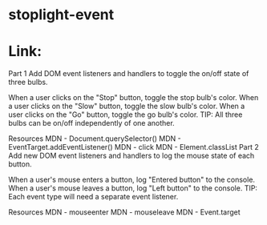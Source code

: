 # stoplight-event

# Link: 
Part 1
Add DOM event listeners and handlers to toggle the on/off state of three bulbs.

When a user clicks on the "Stop" button, toggle the stop bulb's color.
When a user clicks on the "Slow" button, toggle the slow bulb's color.
When a user clicks on the "Go" button, toggle the go bulb's color.
TIP: All three bulbs can be on/off independently of one another.

Resources
MDN - Document.querySelector()
MDN - EventTarget.addEventListener()
MDN - click
MDN - Element.classList
Part 2
Add new DOM event listeners and handlers to log the mouse state of each button.

When a user's mouse enters a button, log "Entered <textContent> button" to the console.
When a user's mouse leaves a button, log "Left <textContent> button" to the console.
TIP: Each event type will need a separate event listener.

Resources
MDN - mouseenter
MDN - mouseleave
MDN - Event.target
